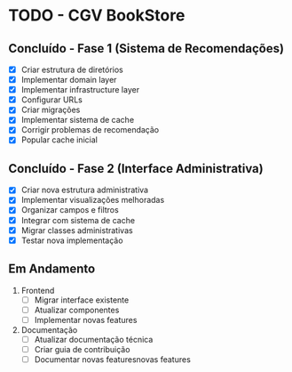 # TODO - CGV BookStore

## Concluído - Fase 1 (Sistema de Recomendações)
- [x] Criar estrutura de diretórios
- [x] Implementar domain layer
- [x] Implementar infrastructure layer
- [x] Configurar URLs
- [x] Criar migrações
- [x] Implementar sistema de cache
- [x] Corrigir problemas de recomendação
- [x] Popular cache inicial

## Concluído - Fase 2 (Interface Administrativa)
- [x] Criar nova estrutura administrativa
- [x] Implementar visualizações melhoradas
- [x] Organizar campos e filtros
- [x] Integrar com sistema de cache
- [x] Migrar classes administrativas
- [x] Testar nova implementação

## Em Andamento
1. Frontend
   - [ ] Migrar interface existente
   - [ ] Atualizar componentes
   - [ ] Implementar novas features

2. Documentação
   - [ ] Atualizar documentação técnica
   - [ ] Criar guia de contribuição
   - [ ] Documentar novas featuresnovas features
